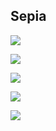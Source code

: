## Sepia
![](https://i.imgur.com/w0uQdvg.png)

![](https://i.imgur.com/XkxxjK8.png)

![](https://i.imgur.com/EjZ8kde.jpg)

![](https://i.imgur.com/SuIhfJ7.jpg)

![](https://i.imgur.com/57vHvnA.jpg)
